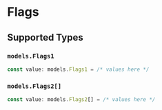 # Flags


## Supported Types

### `models.Flags1`

```typescript
const value: models.Flags1 = /* values here */
```

### `models.Flags2[]`

```typescript
const value: models.Flags2[] = /* values here */
```

